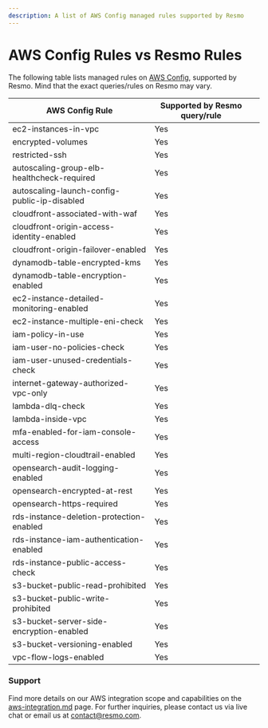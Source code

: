 ```yaml
---
description: A list of AWS Config managed rules supported by Resmo
---
```


# AWS Config Rules vs Resmo Rules

The following table lists managed rules on [AWS Config](https://docs.aws.amazon.com/config/latest/developerguide/managed-rules-by-aws-config.html), supported by Resmo. Mind that the exact queries/rules on Resmo may vary.

| AWS Config Rule                              | Supported by Resmo query/rule |   |
| -------------------------------------------- | ----------------------------- | - |
| ec2-instances-in-vpc                         | Yes                           |   |
| encrypted-volumes                            | Yes                           |   |
| restricted-ssh                               | Yes                           |   |
| autoscaling-group-elb-healthcheck-required   | Yes                           |   |
| autoscaling-launch-config-public-ip-disabled | Yes                           |   |
| cloudfront-associated-with-waf               | Yes                           |   |
| cloudfront-origin-access-identity-enabled    | Yes                           |   |
| cloudfront-origin-failover-enabled           | Yes                           |   |
| dynamodb-table-encrypted-kms                 | Yes                           |   |
| dynamodb-table-encryption-enabled            | Yes                           |   |
| ec2-instance-detailed-monitoring-enabled     | Yes                           |   |
| ec2-instance-multiple-eni-check              | Yes                           |   |
| iam-policy-in-use                            | Yes                           |   |
| iam-user-no-policies-check                   | Yes                           |   |
| iam-user-unused-credentials-check            | Yes                           |   |
| internet-gateway-authorized-vpc-only         | Yes                           |   |
| lambda-dlq-check                             | Yes                           |   |
| lambda-inside-vpc                            | Yes                           |   |
| mfa-enabled-for-iam-console-access           | Yes                           |   |
| multi-region-cloudtrail-enabled              | Yes                           |   |
| opensearch-audit-logging-enabled             | Yes                           |   |
| opensearch-encrypted-at-rest                 | Yes                           |   |
| opensearch-https-required                    | Yes                           |   |
| rds-instance-deletion-protection-enabled     | Yes                           |   |
| rds-instance-iam-authentication-enabled      | Yes                           |   |
| rds-instance-public-access-check             | Yes                           |   |
| s3-bucket-public-read-prohibited             | Yes                           |   |
| s3-bucket-public-write-prohibited            | Yes                           |   |
| s3-bucket-server-side-encryption-enabled     | Yes                           |   |
| s3-bucket-versioning-enabled                 | Yes                           |   |
| vpc-flow-logs-enabled                        | Yes                           |   |

### Support

Find more details on our AWS integration scope and capabilities on the [aws-integration.md](../integrations/aws-integration.md "mention") page. For further inquiries, please contact us via live chat or email us at contact@resmo.com.
